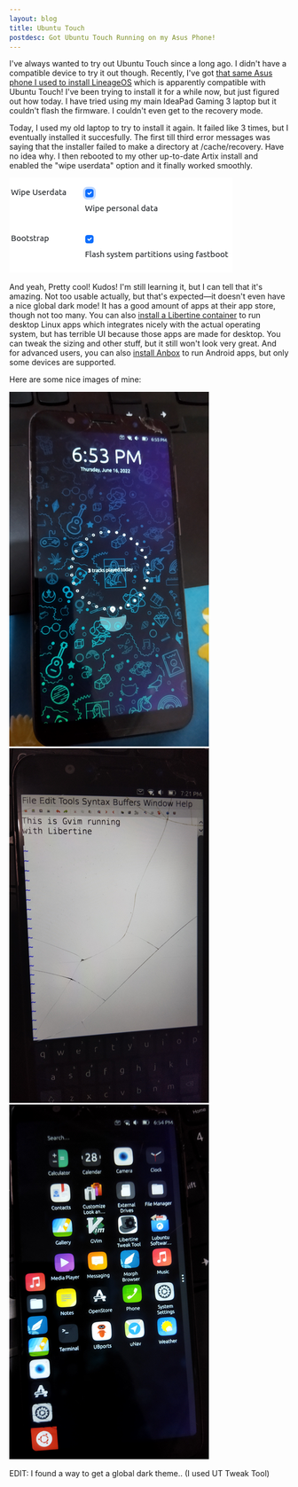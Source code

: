 ```yaml
---
layout: blog
title: Ubuntu Touch
postdesc: Got Ubuntu Touch Running on my Asus Phone!
---
```


I've always wanted to try out Ubuntu Touch since a long ago. I didn't have a compatible device to try it out though. Recently, I've got [that same Asus phone I used to install LineageOS](/blog/2022/05/finally-custom-android-rom) which is apparently compatible with Ubuntu Touch! I've been trying to install it for a while now, but just figured out how today.  I have tried using my main IdeaPad Gaming 3 laptop but it couldn't flash the firmware. I couldn't even get to the recovery mode.

Today, I used my old laptop to try to install it again. It failed like 3 times, but I eventually installed it succesfully. The first till third error messages was saying that the installer failed to make a directory at /cache/recovery. Have no idea why. I then rebooted to my other up-to-date Artix install and enabled the "wipe userdata" option and it finally worked smoothly.

![UBports installation options](/blog/image/ubports-installation-options.png)

And yeah, Pretty cool! Kudos! I'm still learning it, but I can tell that it's amazing. Not too usable actually, but that's expected—it doesn't even have a nice global dark mode! It has a good amount of apps at their app store, though not too many. You can also [install a Libertine container](https://docs.ubports.com/en/latest/userguide/dailyuse/libertine.html) to run desktop Linux apps which integrates nicely with the actual operating system, but has terrible UI because those apps are made for desktop. You can tweak the sizing and other stuff, but it still won't look very great. And for advanced users, you can also [install Anbox](https://docs.ubports.com/en/latest/userguide/dailyuse/anbox.html) to run Android apps, but only some devices are supported.

Here are some nice images of mine:

![UBports 1](/blog/image/ubports-1.png)
![UBports 2](/blog/image/ubports-2.png)
![UBports 3](/blog/image/ubports-3.png)

EDIT: I found a way to get a global dark theme.. (I used UT Tweak Tool)
